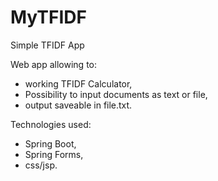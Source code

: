 # MyTFIDF
Simple TFIDF App

Web app allowing to:

* working TFIDF Calculator,
* Possibility to input documents as text or file,
* output saveable in file.txt.


Technologies used:

* Spring Boot,
* Spring Forms,
* css/jsp.
